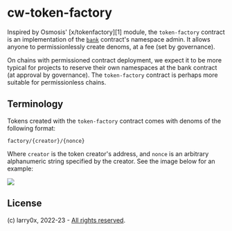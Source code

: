 # cw-token-factory

Inspired by Osmosis' [x/tokenfactory][1] module, the `token-factory` contract is an implementation of the [`bank`](../bank) contract's namespace admin. It allows anyone to permissionlessly create denoms, at a fee (set by governance).

On chains with permissioned contract deployment, we expect it to be more typical for projects to reserve their own namespaces at the bank contract (at approval by governance). The `token-factory` contract is perhaps more suitable for permissionless chains.

## Terminology

Tokens created with the `token-factory` contract comes with denoms of the following format:

```plain
factory/{creator}/{nonce}
```

Where `creator` is the token creator's address, and `nonce` is an arbitrary alphanumeric string specified by the creator. See the image below for an example:

![](terminology.png)

## License

(c) larry0x, 2022-23 - [All rights reserved](../../LICENSE).

